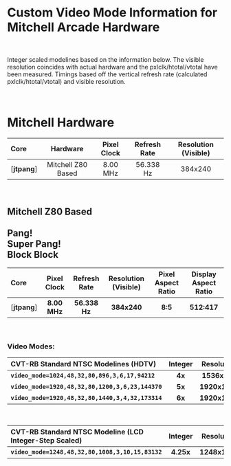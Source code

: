 
# Custom Video Mode Information for Mitchell Arcade Hardware

<br>

Integer scaled modelines based on the information below. The visible resolution coincides with actual hardware and the pxlclk/htotal/vtotal have been measured. Timings based off the vertical refresh rate (calculated pxlclk/htotal/vtotal) and visible resolution.

<br>

# Mitchell Hardware

| Core | Hardware | Pixel Clock | Refresh Rate | Resolution (Visible) |
|:--|:--:|:--:|:--:|:--:|
[**jtpang**] | Mitchell Z80 Based | 8.00 MHz | 56.338 Hz | 384x240 |

<br>

## Mitchell Z80 Based<br><br>Pang!<br>Super Pang!<br>Block Block

| Core | Pixel Clock | Refresh Rate | Resolution (Visible) | Pixel Aspect Ratio | Display Aspect Ratio |
|:--|:--:|:--:|:--:|:--:|:--:|
[**jtpang**] | **8.00 MHz** | **56.338 Hz** | **384x240** | **8:5** | **512:417** |

<br>

### Video Modes:

| CVT-RB Standard NTSC Modelines (HDTV) | Integer | Resolution | Horizontal |
|:--|:--:|:--:|:--:|
**`video_mode=1024,48,32,80,896,3,6,17,94212`**    | **4x** | **1536x960**  | **4x** |
**`video_mode=1920,48,32,80,1200,3,6,23,144370`**  | **5x** | **1920x1200** | **5x** |
**`video_mode=1920,48,32,80,1440,3,4,32,173314`**  | **6x** | **1920x1440** | **6x** |

<br>

| CVT-RB Standard NTSC Modeline (LCD Integer-Step Scaled) | Integer | Resolution | Horizontal | vscale_mode |
|:--|:--:|:--:|:--:|:--:|
**`video_mode=1248,48,32,80,1008,3,10,15,83132`** | **4.25x** | **1248x1020** | **3.25x** | **3** |

<br>
